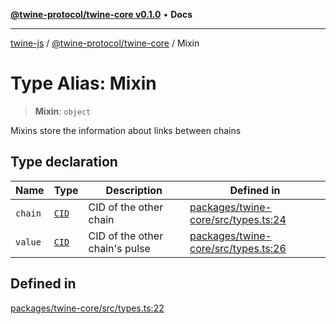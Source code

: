 [**@twine-protocol/twine-core v0.1.0**](../index.md) • **Docs**

***

[twine-js](../../../index.md) / [@twine-protocol/twine-core](../index.md) / Mixin

# Type Alias: Mixin

> **Mixin**: `object`

Mixins store the information about links between chains

## Type declaration

| Name | Type | Description | Defined in |
| ------ | ------ | ------ | ------ |
| `chain` | [`CID`](../classes/CID.md) | CID of the other chain | [packages/twine-core/src/types.ts:24](https://github.com/twine-protocol/twine-js/blob/3800995f9c83f4f5711bcf3062ea754a1e4448ce/packages/twine-core/src/types.ts#L24) |
| `value` | [`CID`](../classes/CID.md) | CID of the other chain's pulse | [packages/twine-core/src/types.ts:26](https://github.com/twine-protocol/twine-js/blob/3800995f9c83f4f5711bcf3062ea754a1e4448ce/packages/twine-core/src/types.ts#L26) |

## Defined in

[packages/twine-core/src/types.ts:22](https://github.com/twine-protocol/twine-js/blob/3800995f9c83f4f5711bcf3062ea754a1e4448ce/packages/twine-core/src/types.ts#L22)
